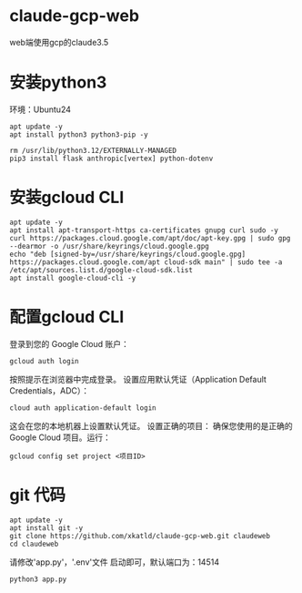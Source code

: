 # claude-gcp-web
web端使用gcp的claude3.5
# 安装python3
环境：Ubuntu24
```shell
apt update -y
apt install python3 python3-pip -y
```
```shell
rm /usr/lib/python3.12/EXTERNALLY-MANAGED
pip3 install flask anthropic[vertex] python-dotenv
```
# 安装gcloud CLI
```shell
apt update -y
apt install apt-transport-https ca-certificates gnupg curl sudo -y
curl https://packages.cloud.google.com/apt/doc/apt-key.gpg | sudo gpg --dearmor -o /usr/share/keyrings/cloud.google.gpg
echo "deb [signed-by=/usr/share/keyrings/cloud.google.gpg] https://packages.cloud.google.com/apt cloud-sdk main" | sudo tee -a /etc/apt/sources.list.d/google-cloud-sdk.list
apt install google-cloud-cli -y
```
# 配置gcloud CLI
登录到您的 Google Cloud 账户：
```shell
gcloud auth login
```
按照提示在浏览器中完成登录。
设置应用默认凭证（Application Default Credentials，ADC）：
```shell
cloud auth application-default login
```
这会在您的本地机器上设置默认凭证。
设置正确的项目：
确保您使用的是正确的 Google Cloud 项目。运行：
```shell
gcloud config set project <项目ID>
```
# git 代码
```shell
apt update -y
apt install git -y
git clone https://github.com/xkatld/claude-gcp-web.git claudeweb
cd claudeweb
```
请修改'app.py'，'.env'文件
启动即可，默认端口为：14514
```shell
python3 app.py
```
